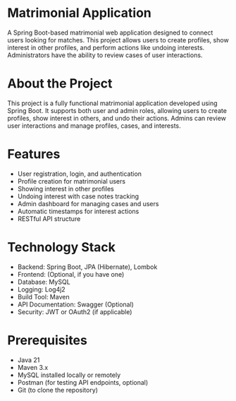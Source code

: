 # **Matrimonial Application**
A Spring Boot-based matrimonial web application designed to connect users looking for matches. This project allows users to create profiles, show interest in other profiles, and perform actions like undoing interests. Administrators have the ability to review cases of user interactions.


# About the Project

This project is a fully functional matrimonial application developed using Spring Boot. It supports both user and admin roles, allowing users to create profiles, show interest in others, and undo their actions.
Admins can review user interactions and manage profiles, cases, and interests.

# Features
- User registration, login, and authentication
- Profile creation for matrimonial users
- Showing interest in other profiles
- Undoing interest with case notes tracking
- Admin dashboard for managing cases and users
- Automatic timestamps for interest actions
- RESTful API structure

# Technology Stack
- Backend: Spring Boot, JPA (Hibernate), Lombok
- Frontend: (Optional, if you have one)
- Database: MySQL
- Logging: Log4j2
- Build Tool: Maven
- API Documentation: Swagger (Optional)
- Security: JWT or OAuth2 (if applicable)

# Prerequisites
- Java 21
- Maven 3.x
- MySQL installed locally or remotely
- Postman (for testing API endpoints, optional)
- Git (to clone the repository)

